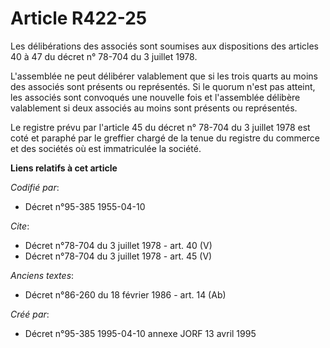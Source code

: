 # Article R422-25

Les délibérations des associés sont soumises aux dispositions des articles 40 à 47 du décret n° 78-704 du 3 juillet 1978. 

L'assemblée ne peut délibérer valablement que si les trois quarts au moins des associés sont présents ou représentés. Si le
quorum n'est pas atteint, les associés sont convoqués une nouvelle fois et l'assemblée délibère valablement si deux associés
au moins sont présents ou représentés. 

Le registre prévu par l'article 45 du décret n° 78-704 du 3 juillet 1978 est coté et paraphé par le greffier chargé de la
tenue du registre du commerce et des sociétés où est immatriculée la société.

**Liens relatifs à cet article**

_Codifié par_:

  - Décret n°95-385 1955-04-10

_Cite_:

  - Décret n°78-704 du 3 juillet 1978 - art. 40 (V)
  - Décret n°78-704 du 3 juillet 1978 - art. 45 (V)

_Anciens textes_:

  - Décret n°86-260 du 18 février 1986 - art. 14 (Ab)

_Créé par_:

  - Décret n°95-385 1995-04-10 annexe JORF 13 avril 1995
